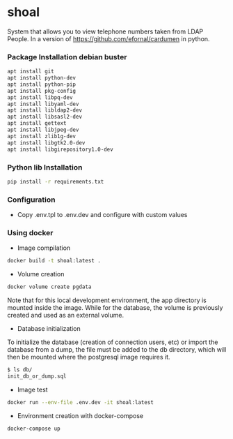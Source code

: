 # shoal
System that allows you to view telephone numbers taken from LDAP People. In a version of https://github.com/efornal/cardumen in python.

### Package Installation debian buster
```bash
apt install git
apt install python-dev
apt install python-pip
apt install pkg-config
apt install libpq-dev
apt install libyaml-dev
apt install libldap2-dev
apt install libsasl2-dev
apt install gettext
apt install libjpeg-dev
apt install zlib1g-dev
apt install libgtk2.0-dev
apt install libgirepository1.0-dev
```

### Python lib Installation
```bash
pip install -r requirements.txt
```

### Configuration

* Copy .env.tpl to .env.dev and configure with custom values

### Using docker

* Image compilation

```bash
docker build -t shoal:latest .
```

* Volume creation

```bash
docker volume create pgdata
```
Note that for this local development environment, the app directory is mounted inside the image. While for the database, the volume is previously created and used as an external volume.

* Database initialization

To initialize the database (creation of connection users, etc) or import the database from a dump, the file must be added to the db directory, which will then be mounted where the postgresql image requires it.
```bash
$ ls db/
init_db_or_dump.sql
```

* Image test

```bash
docker run --env-file .env.dev -it shoal:latest
```

* Environment creation with docker-compose 

```bash
docker-compose up
```
